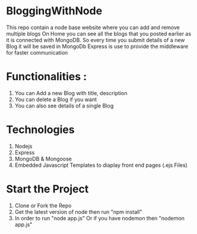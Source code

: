 # BloggingWithNode
This repo contain a node base website where you can add and remove multiple blogs
On Home you can see all the blogs that you posted earlier as it is connected with MongoDB. So every time you submit details of a new Blog it will be saved in MongoDb
Express is use to provide the middleware for faster communication 


# Functionalities :
1) You can Add a new Blog with title, description 
2) You can delete a Blog if you want 
3) You can also see details of a single Blog



# Technologies
1) Nodejs 
2) Express
3) MongoDB & Mongoose
3) Embedded Javascript Templates to diaplay front end pages (.ejs Files)


# Start the Project 
1) Clone or Fork the Repo
2) Get the latest version of node then run "npm install"
3) In order to run "node app.js" Or if you have nodemon then "nodemon app.js"
